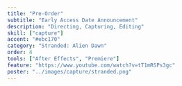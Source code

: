 ```yaml
---
title: "Pre-Order"
subtitle: "Early Access Date Announcement"
description: "Directing, Capturing, Editing"
skill: ["capture"]
accent: "#ebc170"
category: "Stranded: Alien Dawn"
order: 4
tools: ["After Effects", "Premiere"]
feature: "https://www.youtube.com/watch?v=tT1mRSPs3gc"
poster: "../images/capture/stranded.png"
---
```

